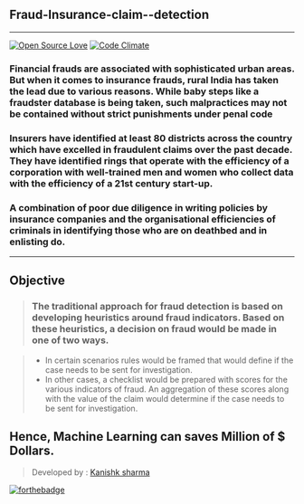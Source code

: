 ## Fraud-Insurance-claim--detection
---

[![Open Source Love](https://badges.frapsoft.com/os/v3/open-source.svg?v=102)](https://github.com/kanishksh4rma/Cancer-Prediction-in-Early-stages) [![Code Climate](https://codeclimate.com/github/boennemann/badges.svg)](https://github.com/kanishksh4rma/Cancer-Prediction-in-Early-stages)

###  Financial frauds are associated with sophisticated urban areas. But when it comes to insurance frauds, rural India has taken the lead due to various reasons. While baby steps like a fraudster database is being taken, such malpractices may not be contained without strict punishments under penal code

### Insurers have identified at least 80 districts across the country which have excelled in fraudulent claims over the past decade. They have identified rings that operate with the efficiency of a corporation with well-trained men and women who collect data with the efficiency of a 21st century start-up.

### A combination of poor due diligence in writing policies by insurance companies and the organisational efficiencies of criminals in identifying those who are on deathbed and in enlisting do.
---
## Objective

> ### The traditional approach for fraud detection is based on developing heuristics around fraud indicators. Based on these heuristics, a decision on fraud would be made in one of two ways. 

> * In certain scenarios rules would be framed that would define if the case needs to be sent for investigation. 
> * In other cases, a checklist would be prepared with scores for the various indicators of fraud. An aggregation of these scores along with the value of the claim would determine if the case needs to be sent for investigation.

**Hence, Machine Learning can saves Million of $ Dollars.** 
---
> Developed by : [Kanishk sharma]('github.com/kanishksh4rma')
  

[![forthebadge](https://forthebadge.com/images/badges/built-with-love.svg)](https://github.com/kanishksh4rma/Cancer-Prediction-in-Early-stages)
